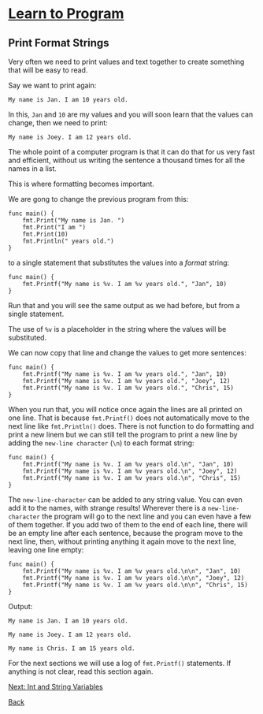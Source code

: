 # [Learn to Program](../../README.md) #
## Print Format Strings ##

Very often we need to print values and text together to create something that will be easy to read.

Say we want to print again:

`My name is Jan. I am 10 years old.`

In this, `Jan` and `10` are my values and you will soon learn that the values can change, then we need to print:

`My name is Joey. I am 12 years old.`

The whole point of a computer program is that it can do that for us very fast and efficient, without us writing the sentence a thousand times for all the names in a list.

This is where formatting becomes important.

We are gong to change the previous program from this:
```
func main() {
	fmt.Print("My name is Jan. ")
	fmt.Print("I am ")
	fmt.Print(10)
	fmt.Println(" years old.")
}
```

to a single statement that substitutes the values into a _format_ string:

```
func main() {
	fmt.Printf("My name is %v. I am %v years old.", "Jan", 10)
}
```

Run that and you will see the same output as we had before, but from a single statement.

The use of `%v` is a placeholder in the string where the values will be substituted.

We can now copy that line and change the values to get more sentences:

```
func main() {
	fmt.Printf("My name is %v. I am %v years old.", "Jan", 10)
	fmt.Printf("My name is %v. I am %v years old.", "Joey", 12)
	fmt.Printf("My name is %v. I am %v years old.", "Chris", 15)
}
```

When you run that, you will notice once again the lines are all printed on one line. That is because `fmt.Printf()` does not automatically move to the next line like `fmt.Println()` does. There is not function to do formatting and print a new linem but we can still tell the program to print a new line by adding the `new-line character` (`\n`) to each format string:

```
func main() {
	fmt.Printf("My name is %v. I am %v years old.\n", "Jan", 10)
	fmt.Printf("My name is %v. I am %v years old.\n", "Joey", 12)
	fmt.Printf("My name is %v. I am %v years old.\n", "Chris", 15)
}
```

The `new-line-character` can be added to any string value. You can even add it to the names, with strange results! Wherever there is a `new-line-character` the program will go to the next line and you can even have a few of them together. If you add two of them to the end of each line, there will be an empty line after each sentence, because the program move to the next line, then, without printing anything it again move to the next line, leaving one line empty:

```
func main() {
	fmt.Printf("My name is %v. I am %v years old.\n\n", "Jan", 10)
	fmt.Printf("My name is %v. I am %v years old.\n\n", "Joey", 12)
	fmt.Printf("My name is %v. I am %v years old.\n\n", "Chris", 15)
}
```

Output:

```
My name is Jan. I am 10 years old.

My name is Joey. I am 12 years old.

My name is Chris. I am 15 years old.

```

For the next sections we will use a log of `fmt.Printf()` statements. If anything is not clear, read this section again.

[Next: Int and String Variables](../int_and_string_variables/README.md)

[Back](../../README.md#getting-started)
